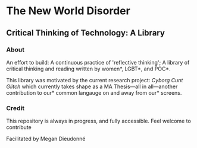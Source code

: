 <h1>The New World Disorder</h1>
<h2>Critical Thinking of Technology: A Library</h2>

<h3>About</h3>
<p>An effort to build: A continuous practice of 'reflective thinking'; A library of critical thinking and reading written by women*, LGBT*, and POC*.</p>
<p>This library was motivated by the current research project: <i>Cyborg Cunt Glitch</i> which currently takes shape as a MA Thesis—all in all—another contribution to our* common langauge on and away from our* screens.</p>

<h3>Credit</h3>
<p>This repository is always in progress, and fully accessible. Feel welcome to contribute</p>
<p>Facilitated by Megan Dieudonné</p>

